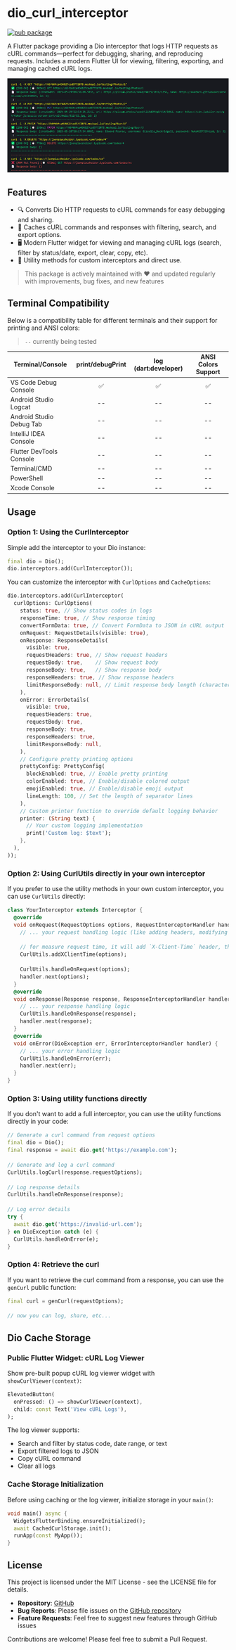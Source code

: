 # dio_curl_interceptor

[![pub package](https://img.shields.io/pub/v/dio_curl_interceptor.svg)](https://pub.dev/packages/dio_curl_interceptor)

A Flutter package providing a Dio interceptor that logs HTTP requests as cURL commands—perfect for debugging, sharing, and reproducing requests. Includes a modern Flutter UI for viewing, filtering, exporting, and managing cached cURL logs.

![Screenshot](https://raw.githubusercontent.com/venhdev/dio_curl_interceptor/refs/heads/main/screenshots/image.png)

## Features

- 🔍 Converts Dio HTTP requests to cURL commands for easy debugging and sharing.
- 💾 Caches cURL commands and responses with filtering, search, and export options.
- 🖥️ Modern Flutter widget for viewing and managing cURL logs (search, filter by status/date, export, clear, copy, etc).
- 📝 Utility methods for custom interceptors and direct use.

> This package is actively maintained with ❤️ and updated regularly with improvements, bug fixes, and new features

## Terminal Compatibility
Below is a compatibility table for different terminals and their support for printing and ANSI colors:
> `--` currently being tested

| Terminal/Console         | print/debugPrint | log (dart:developer) | ANSI Colors Support |
| ------------------------ | :--------------: | :------------------: | :-----------------: |
| VS Code Debug Console    |        ✅         |          ✅           |          ✅          |
| Android Studio Logcat    |        --        |          --          |         --          |
| Android Studio Debug Tab |        --        |          --          |         --          |
| IntelliJ IDEA Console    |        --        |          --          |         --          |
| Flutter DevTools Console |        --        |          --          |         --          |
| Terminal/CMD             |        --        |          --          |         --          |
| PowerShell               |        --        |          --          |         --          |
| Xcode Console            |        --        |          --          |         --          |

## Usage

### Option 1: Using the CurlInterceptor

Simple add the interceptor to your Dio instance:

```dart
final dio = Dio();
dio.interceptors.add(CurlInterceptor());
```

You can customize the interceptor with `CurlOptions` and `CacheOptions`:

```dart
dio.interceptors.add(CurlInterceptor(
  curlOptions: CurlOptions(
    status: true, // Show status codes in logs
    responseTime: true, // Show response timing
    convertFormData: true, // Convert FormData to JSON in cURL output
    onRequest: RequestDetails(visible: true),
    onResponse: ResponseDetails(
      visible: true,
      requestHeaders: true, // Show request headers
      requestBody: true,    // Show request body
      responseBody: true,   // Show response body
      responseHeaders: true, // Show response headers
      limitResponseBody: null, // Limit response body length (characters), default is null (no limit)
    ),
    onError: ErrorDetails(
      visible: true,
      requestHeaders: true, 
      requestBody: true,    
      responseBody: true,
      responseHeaders: true,
      limitResponseBody: null,
    ),
    // Configure pretty printing options
    prettyConfig: PrettyConfig(
      blockEnabled: true, // Enable pretty printing
      colorEnabled: true, // Enable/disable colored output
      emojiEnabled: true, // Enable/disable emoji output
      lineLength: 100, // Set the length of separator lines
    ),
    // Custom printer function to override default logging behavior
    printer: (String text) {
      // Your custom logging implementation
      print('Custom log: $text');
    },
  ),
));
```

### Option 2: Using CurlUtils directly in your own interceptor

If you prefer to use the utility methods in your own custom interceptor, you can use `CurlUtils` directly:

```dart
class YourInterceptor extends Interceptor {
  @override
  void onRequest(RequestOptions options, RequestInterceptorHandler handler) {
    // ... your request handling logic (like adding headers, modifying options, etc.)

    // for measure request time, it will add `X-Client-Time` header, then consume on response (error)
    CurlUtils.addXClientTime(options);

    CurlUtils.handleOnRequest(options);
    handler.next(options);
  }
  @override
  void onResponse(Response response, ResponseInterceptorHandler handler) {
    // ... your response handling logic
    CurlUtils.handleOnResponse(response);
    handler.next(response);
  }
  @override
  void onError(DioException err, ErrorInterceptorHandler handler) {
    // ... your error handling logic
    CurlUtils.handleOnError(err);
    handler.next(err);
  }
}
```

### Option 3: Using utility functions directly

If you don't want to add a full interceptor, you can use the utility functions directly in your code:

```dart
// Generate a curl command from request options
final dio = Dio();
final response = await dio.get('https://example.com');

// Generate and log a curl command
CurlUtils.logCurl(response.requestOptions);

// Log response details
CurlUtils.handleOnResponse(response);

// Log error details
try {
  await dio.get('https://invalid-url.com');
} on DioException catch (e) {
  CurlUtils.handleOnError(e);
}
```

### Option 4: Retrieve the curl

If you want to retrieve the curl command from a response, you can use the `genCurl` public function:

```dart
final curl = genCurl(requestOptions);

// now you can log, share, etc...
```

## Dio Cache Storage

### Public Flutter Widget: cURL Log Viewer

Show pre-built popup cURL log viewer widget with `showCurlViewer(context)`:

```dart
ElevatedButton(
  onPressed: () => showCurlViewer(context),
  child: const Text('View cURL Logs'),
);
```

The log viewer supports:
- Search and filter by status code, date range, or text
- Export filtered logs to JSON
- Copy cURL command
- Clear all logs

### Cache Storage Initialization

Before using caching or the log viewer, initialize storage in your `main()`:

```dart
void main() async {
  WidgetsFlutterBinding.ensureInitialized();
  await CachedCurlStorage.init();
  runApp(const MyApp());
}
```

## License

This project is licensed under the MIT License - see the LICENSE file for details.

- **Repository**: [GitHub](https://github.com/venhdev/dio_curl_interceptor)
- **Bug Reports**: Please file issues on the [GitHub repository](https://github.com/venhdev/dio_curl_interceptor/issues)
- **Feature Requests**: Feel free to suggest new features through GitHub issues

Contributions are welcome! Please feel free to submit a Pull Request.

